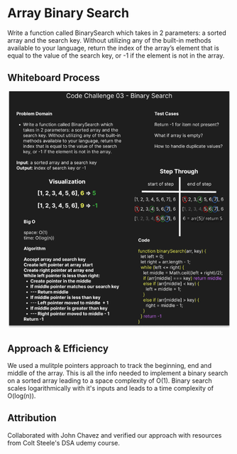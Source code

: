 # Array Binary Search

Write a function called BinarySearch which takes in 2 parameters: a sorted array and the search key. Without utilizing any of the built-in methods available to your language, return the index of the array’s element that is equal to the value of the search key, or -1 if the element is not in the array.

## Whiteboard Process

![Whiteboard Image](./array-binary-whiteboard.png)

## Approach & Efficiency

We used a mulitple pointers approach to track the beginning, end and middle of the array. This is all the info needed to implement a binary search on a sorted array leading to a space complexity of O(1). Binary search scales logarithmically with it's inputs and leads to a time complexity of O(log(n)).

## Attribution

Collaborated with John Chavez and verified our approach with resources from Colt Steele's DSA udemy course.
